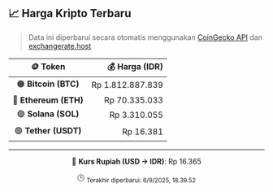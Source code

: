 

<!-- HARGA_KRIPTO -->
## 📈 Harga Kripto Terbaru

> Data ini diperbarui secara otomatis menggunakan [CoinGecko API](https://www.coingecko.com/) dan [exchangerate.host](https://exchangerate.host/)

<div align="center">

| 🪙 Token | 💰 Harga (IDR) |
|:------:|---------------:|
| 🟠 **Bitcoin (BTC)**   | Rp 1.812.887.839 |
| 🔵 **Ethereum (ETH)**  | Rp 70.335.033 |
| 🟣 **Solana (SOL)**    | Rp 3.310.055 |
| 🟢 **Tether (USDT)**   | Rp 16.381 |

---

💱 **Kurs Rupiah (USD → IDR)**: Rp 16.365

🕒 <sub>Terakhir diperbarui: 6/9/2025, 18.39.52</sub>

</div>
<!-- /HARGA_KRIPTO -->
